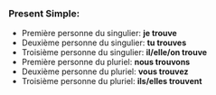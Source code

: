 ### Present Simple:
- Première personne du singulier: **je trouve**
- Deuxième personne du singulier: **tu trouves**
- Troisième personne du singulier: **il/elle/on trouve**
- Première personne du pluriel: **nous trouvons**
- Deuxième personne du pluriel: **vous trouvez**	
- Troisième personne du pluriel: **ils/elles trouvent**